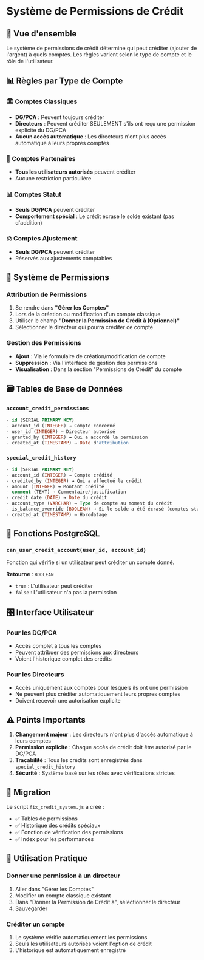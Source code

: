 # Système de Permissions de Crédit 

## 🎯 Vue d'ensemble

Le système de permissions de crédit détermine qui peut créditer (ajouter de l'argent) à quels comptes. Les règles varient selon le type de compte et le rôle de l'utilisateur.

## 📊 Règles par Type de Compte

### 🏛️ Comptes Classiques
- **DG/PCA** : Peuvent toujours créditer
- **Directeurs** : Peuvent créditer SEULEMENT s'ils ont reçu une permission explicite du DG/PCA
- **Aucun accès automatique** : Les directeurs n'ont plus accès automatique à leurs propres comptes

### 🤝 Comptes Partenaires  
- **Tous les utilisateurs autorisés** peuvent créditer
- Aucune restriction particulière

### 📊 Comptes Statut
- **Seuls DG/PCA** peuvent créditer
- **Comportement spécial** : Le crédit écrase le solde existant (pas d'addition)

### ⚖️ Comptes Ajustement
- **Seuls DG/PCA** peuvent créditer
- Réservés aux ajustements comptables

## 🔑 Système de Permissions

### Attribution de Permissions
1. Se rendre dans **"Gérer les Comptes"**
2. Lors de la création ou modification d'un compte classique
3. Utiliser le champ **"Donner la Permission de Crédit à (Optionnel)"**
4. Sélectionner le directeur qui pourra créditer ce compte

### Gestion des Permissions
- **Ajout** : Via le formulaire de création/modification de compte
- **Suppression** : Via l'interface de gestion des permissions
- **Visualisation** : Dans la section "Permissions de Crédit" du compte

## 🗃️ Tables de Base de Données

### `account_credit_permissions`
```sql
- id (SERIAL PRIMARY KEY)
- account_id (INTEGER) → Compte concerné
- user_id (INTEGER) → Directeur autorisé  
- granted_by (INTEGER) → Qui a accordé la permission
- created_at (TIMESTAMP) → Date d'attribution
```

### `special_credit_history`
```sql
- id (SERIAL PRIMARY KEY)
- account_id (INTEGER) → Compte crédité
- credited_by (INTEGER) → Qui a effectué le crédit
- amount (INTEGER) → Montant crédité
- comment (TEXT) → Commentaire/justification
- credit_date (DATE) → Date du crédit
- account_type (VARCHAR) → Type de compte au moment du crédit
- is_balance_override (BOOLEAN) → Si le solde a été écrasé (comptes statut)
- created_at (TIMESTAMP) → Horodatage
```

## 🔧 Fonctions PostgreSQL

### `can_user_credit_account(user_id, account_id)`
Fonction qui vérifie si un utilisateur peut créditer un compte donné.

**Retourne** : `BOOLEAN`
- `true` : L'utilisateur peut créditer
- `false` : L'utilisateur n'a pas la permission

## 🎛️ Interface Utilisateur

### Pour les DG/PCA
- Accès complet à tous les comptes
- Peuvent attribuer des permissions aux directeurs
- Voient l'historique complet des crédits

### Pour les Directeurs
- Accès uniquement aux comptes pour lesquels ils ont une permission
- Ne peuvent plus créditer automatiquement leurs propres comptes
- Doivent recevoir une autorisation explicite

## ⚠️ Points Importants

1. **Changement majeur** : Les directeurs n'ont plus d'accès automatique à leurs comptes
2. **Permission explicite** : Chaque accès de crédit doit être autorisé par le DG/PCA
3. **Traçabilité** : Tous les crédits sont enregistrés dans `special_credit_history`
4. **Sécurité** : Système basé sur les rôles avec vérifications strictes

## 🚀 Migration

Le script `fix_credit_system.js` a créé :
- ✅ Tables de permissions
- ✅ Historique des crédits spéciaux  
- ✅ Fonction de vérification des permissions
- ✅ Index pour les performances

## 📝 Utilisation Pratique

### Donner une permission à un directeur
1. Aller dans "Gérer les Comptes"
2. Modifier un compte classique existant
3. Dans "Donner la Permission de Crédit à", sélectionner le directeur
4. Sauvegarder

### Créditer un compte
1. Le système vérifie automatiquement les permissions
2. Seuls les utilisateurs autorisés voient l'option de crédit
3. L'historique est automatiquement enregistré 